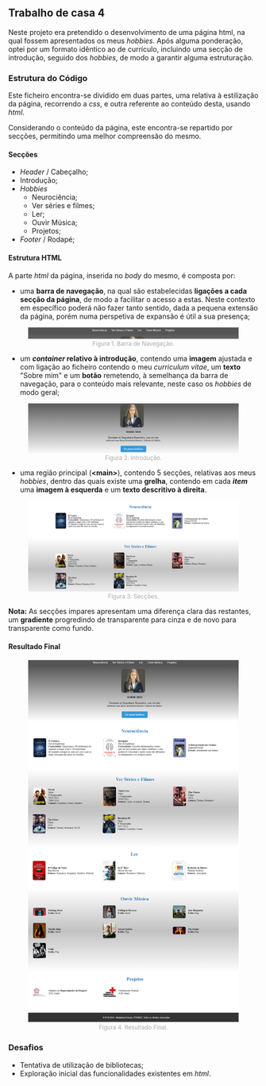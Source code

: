 ## Trabalho de casa 4

Neste projeto era pretendido o desenvolvimento de uma página html, na qual fossem apresentados os meus _hobbies_. Após alguma ponderação, optei por um formato idêntico ao de currículo, incluindo uma secção de introdução, seguido dos _hobbies_, de modo a garantir alguma estruturação.

### Estrutura do Código
Este ficheiro encontra-se dividido em duas partes, uma relativa à estilização da página, recorrendo a _css_, e outra referente ao conteúdo desta, usando _html_.

Considerando o conteúdo da página, este encontra-se repartido por secções, permitindo uma melhor compreensão do mesmo.

#### Secções

- _Header_ / Cabeçalho;
- Introdução;
- _Hobbies_
  * Neurociência;
  * Ver séries e filmes;
  * Ler;
  * Ouvir Música;
  * Projetos;
- _Footer_ / Rodapé;

#### Estrutura HTML
A parte _html_ da página, inserida no _body_ do mesmo, é composta por:

- uma **barra de navegação**, na qual são estabelecidas **ligações a cada secção da página**, de modo a facilitar o acesso a estas. Neste contexto em específico poderá não fazer tanto sentido, dada a pequena extensão da página, porém numa perspetiva de expansão é útil a sua presença;

<figure style="text-align: center;">
  <img src="pagina_html\nav.png" alt="Barra_de_navegação">
  <figcaption style="font-size: smaller; color: darkgray;">Figura 1. Barra de Navegação.</figcaption>
</figure>

- um **_container_ relativo à introdução**, contendo uma **imagem** ajustada e com ligação ao ficheiro contendo o meu _curriculum vitae_, um **texto** "Sobre mim" e um **botão** remetendo, à semelhança da barra de navegação, para o conteúdo mais relevante, neste caso os _hobbies_ de modo geral;

<figure style="text-align: center;">
  <img src="pagina_html\introducao.png" alt="Introdução">
  <figcaption style="font-size: smaller; color: darkgray;">Figura 2. Introdução.</figcaption>
</figure>

- uma região principal (**\<main>**), contendo 5 secções, relativas aos meus _hobbies_, dentro das quais existe uma 
**grelha**, contendo em cada **_item_** uma **imagem à esquerda** e um **texto descritivo à direita**.

<figure style="text-align: center;">
  <img src="pagina_html\hobbies.png" alt="Secções">
  <figcaption style="font-size: smaller; color: darkgray;">Figura 3. Secções.</figcaption>
</figure>

**Nota:** As secções impares apresentam uma diferença clara das restantes, um **gradiente** progredindo de transparente 
para cinza e de novo para transparente como fundo.

#### Resultado Final

<figure style="text-align: center;">
  <img src="pagina_html\pagina_final.png" alt="Secções">
  <figcaption style="font-size: smaller; color: darkgray;">Figura 4. Resultado Final.</figcaption>
</figure>

### Desafios
- Tentativa de utilização de bibliotecas;
- Exploração inicial das funcionalidades existentes em _html_.